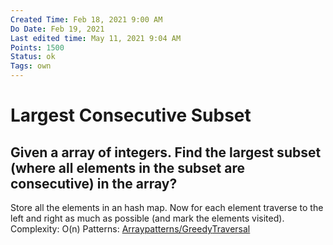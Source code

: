 ```yaml
---
Created Time: Feb 18, 2021 9:00 AM
Do Date: Feb 19, 2021
Last edited time: May 11, 2021 9:04 AM
Points: 1500
Status: ok
Tags: own
---
```


# Largest Consecutive Subset

Given a array of integers. Find the largest subset (where all elements in the subset are consecutive) in the array?
---
Store all the elements in an hash map. Now for each element traverse to the left and right as much as possible (and mark the elements visited).
Complexity: O(n)
Patterns: [Array](Array.md)[patterns/Greedy](patterns/Greedy.md)[Traversal](Traversal.md)